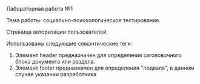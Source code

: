 Лабораторная работа №1

Тема работы: социально-псиохологическое тестирование.

Страница авторизации пользователей.

Использованы следующие семантические теги:
1) Элемент header предназначен для определения заголовочного блока документа или раздела.
2) Элемент footer предназначен для определения "подвала", в данном случае указании разработчика
